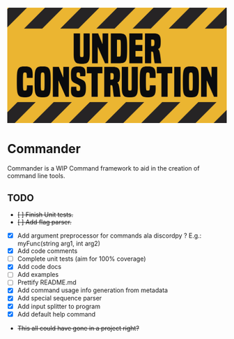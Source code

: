 ![construction image](./assets/construction.jpeg)

# Commander
Commander is a WIP Command framework to aid in the creation of command line tools.

## TODO
- ~~[ ] Finish Unit tests.~~
- ~~[ ] Add flag parser.~~
- [x] Add argument preprocessor for commands ala discordpy ?
      E.g.: myFunc(string arg1, int arg2)
- [x] Add code comments
- [ ] Complete unit tests (aim for 100% coverage)
- [x] Add code docs
- [ ] Add examples
- [ ] Prettify README.md
- [x] Add command usage info generation from metadata
- [x] Add special sequence parser
- [x] Add input splitter to program
- [x] Add default help command
- ~~This all could have gone in a project right?~~